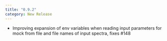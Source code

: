 ```yaml
---
title: "0.9.2"
category: New Release
---
```

- Improving expansion of env variables when reading input parameters for mock from file and file names of input spectra, fixes #148
